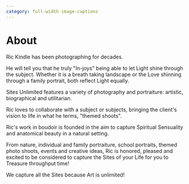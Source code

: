 ```yaml
---
category: full-width image-captions
---
```

<a id=about></a>
# About

Ric Kindle has been photographing for decades.

He will tell you that he truly "In-joys" being able to let Light shine through the subject. Whether it
is a breath taking landscape or the Love shinning through a family portrait, both reflect Light equally.

Sites Unlimited features a variety of photography and portraiture: artistic, biographical and utilitarian.

Ric loves to collaborate with a subject or subjects, bringing the client's vision to life in what he terms, "themed shoots".

Ric's work in boudoir is founded in the aim to capture Spiritual Sensuality and anatomical beauty in a natural setting.

From nature, individual and family portraiture, school portraits, themed photo shoots, events and creative ideas, Ric is honored, pleased and excited to be considered to capture the Sites of your Life for you to Treasure throughput time!

We capture all the Sites because Art is unlimited!
